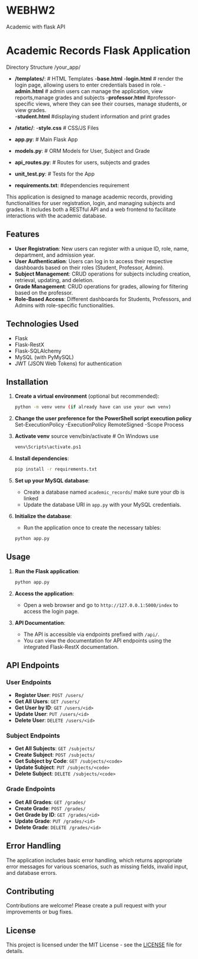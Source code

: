 # WEBHW2
Academic with flask API
# Academic Records Flask Application

Directory Structure
/your_app/
- **/templates/**: # HTML Templates
       -**base.html**
       -**login.html**             # render the login page, allowing users to enter credentials based in role.
       -**admin.html**            # admin users can manage the application, view reports,manage grades and subjects
       -**professor.html**        #professor-specific views, where they can see their courses, manage students, or view grades.      
       -**student.html**          #displaying student information and print grades

- **/static/**: 
       -**style.css**  # CSS/JS Files
 
 - **app.py**:  # Main Flask App
 - **models.py**: # ORM Models for User, Subject and Grade
 - **api_routes.py**: # Routes for users, subjects and grades
 - **unit_test.py**:  # Tests for the App
 - **requirements.txt**: #dependencies requirement

This application is designed to manage academic records, providing functionalities for user registration, login, and managing subjects and grades.
 It includes both a RESTful API and a web frontend to facilitate interactions with the academic database.

## Features

- **User Registration**: New users can register with a unique ID, role, name, department, and admission year.
- **User Authentication**: Users can log in to access their respective dashboards based on their roles (Student, Professor, Admin).
- **Subject Management**: CRUD operations for subjects including creation, retrieval, updating, and deletion.
- **Grade Management**: CRUD operations for grades, allowing for filtering based on the professor.
- **Role-Based Access**: Different dashboards for Students, Professors, and Admins with role-specific functionalities.

## Technologies Used

- Flask
- Flask-RestX
- Flask-SQLAlchemy
- MySQL (with PyMySQL)
- JWT (JSON Web Tokens) for authentication

## Installation
1. **Create a virtual environment** (optional but recommended):
    ```bash
    python -m venv venv (if already have can use your own venv)

2. **Change the user preference for the PowerShell script execution policy**
    Set-ExecutionPolicy -ExecutionPolicy RemoteSigned -Scope Process 
   
3. **Activate venv**
    source venv/bin/activate  # On Windows use
   ```bash
   venv\Scripts\activate.ps1
    ```

5. **Install dependencies**:
    ```bash
    pip install -r requirements.txt
    ```

6. **Set up your MySQL database**:
    - Create a database named `academic_records`/ make sure your db is linked
    - Update the database URI in `app.py` with your MySQL credentials.

7. **Initialize the database**:
    - Run the application once to create the necessary tables:
    ```bash
    python app.py
    ```

## Usage

1. **Run the Flask application**:
    ```bash
    python app.py
    ```

2. **Access the application**:
    - Open a web browser and go to `http://127.0.0.1:5000/index` to access the login page.

3. **API Documentation**:
    - The API is accessible via endpoints prefixed with `/api/`.
    - You can view the documentation for API endpoints using the integrated Flask-RestX documentation.

## API Endpoints

### User Endpoints

- **Register User**: `POST /users/`
- **Get All Users**: `GET /users/`
- **Get User by ID**: `GET /users/<id>`
- **Update User**: `PUT /users/<id>`
- **Delete User**: `DELETE /users/<id>`

### Subject Endpoints

- **Get All Subjects**: `GET /subjects/`
- **Create Subject**: `POST /subjects/`
- **Get Subject by Code**: `GET /subjects/<code>`
- **Update Subject**: `PUT /subjects/<code>`
- **Delete Subject**: `DELETE /subjects/<code>`

### Grade Endpoints

- **Get All Grades**: `GET /grades/`
- **Create Grade**: `POST /grades/`
- **Get Grade by ID**: `GET /grades/<id>`
- **Update Grade**: `PUT /grades/<id>`
- **Delete Grade**: `DELETE /grades/<id>`

## Error Handling

The application includes basic error handling, which returns appropriate error messages for various scenarios, such as missing fields, invalid input, and database errors.

## Contributing

Contributions are welcome! Please create a pull request with your improvements or bug fixes.

## License

This project is licensed under the MIT License - see the [LICENSE](LICENSE) file for details.



